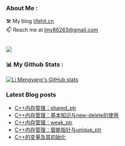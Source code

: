 ### About Me : 

🛠 My blog <a href="https://lifehit.cn/">lifehit.cn</a><br>
📫 Reach me at <a href="mailto:lmy86263@gmail.com">lmy86263@gmail.com</a><br><br>

<p><img src="https://gpvc.arturio.dev/limeya"><p>

### 📊 My Github Stats :
[![Li Mengyang's GitHub stats](https://github-readme-stats.vercel.app/api?username=limeya&show_icons=true&theme=dracula)](https://github.com/limeya/limeya)

### Latest Blog posts
<!-- BLOG-POST-LIST:START -->
- [C++内存管理：shared_ptr](https://limeya.github.io/2022/11/20/bian-cheng-zhi-dao/c-nei-cun-guan-li-shared-ptr/)
- [C++内存管理：基本知识与new-delete的使用](https://limeya.github.io/2022/11/16/bian-cheng-zhi-dao/c-nei-cun-guan-li-ji-ben-zhi-shi-yu-new-delete-de-shi-yong/)
- [C++内存管理：weak_ptr](https://limeya.github.io/2022/11/13/bian-cheng-zhi-dao/c-nei-cun-guan-li-weak-ptr/)
- [C++内存管理：智能指针与unique_ptr](https://limeya.github.io/2022/11/12/bian-cheng-zhi-dao/c-nei-cun-guan-li-zhi-neng-zhi-zhen-yu-unique-ptr/)
- [C++的变量及其初始化](https://limeya.github.io/2022/11/09/bian-cheng-zhi-dao/c-de-bian-liang-ji-qi-chu-shi-hua/)
<!-- BLOG-POST-LIST:END -->


